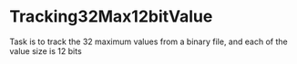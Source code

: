 # Tracking32Max12bitValue
Task is to track the 32 maximum values from a binary file, and each of the value size is 12 bits 
